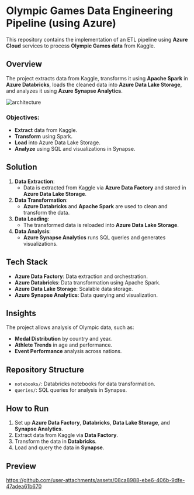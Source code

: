 # Olympic Games Data Engineering Pipeline (using Azure)

This repository contains the implementation of an ETL pipeline using **Azure Cloud** services to process **Olympic Games data** from Kaggle.

## Overview

The project extracts data from Kaggle, transforms it using **Apache Spark** in **Azure Databricks**, loads the cleaned data into **Azure Data Lake Storage**, and analyzes it using **Azure Synapse Analytics**.


![architecture](https://github.com/user-attachments/assets/459faf87-c6d7-48d1-aa56-ce1170db48d9)


### Objectives:
- **Extract** data from Kaggle.
- **Transform** using Spark.
- **Load** into Azure Data Lake Storage.
- **Analyze** using SQL and visualizations in Synapse.

## Solution

1. **Data Extraction**: 
   - Data is extracted from Kaggle via **Azure Data Factory** and stored in **Azure Data Lake Storage**.
2. **Data Transformation**: 
   - **Azure Databricks** and **Apache Spark** are used to clean and transform the data.
3. **Data Loading**: 
   - The transformed data is reloaded into **Azure Data Lake Storage**.
4. **Data Analysis**: 
   - **Azure Synapse Analytics** runs SQL queries and generates visualizations.

## Tech Stack

- **Azure Data Factory**: Data extraction and orchestration.
- **Azure Databricks**: Data transformation using Apache Spark.
- **Azure Data Lake Storage**: Scalable data storage.
- **Azure Synapse Analytics**: Data querying and visualization.

## Insights

The project allows analysis of Olympic data, such as:
- **Medal Distribution** by country and year.
- **Athlete Trends** in age and performance.
- **Event Performance** analysis across nations.

## Repository Structure

- `notebooks/`: Databricks notebooks for data transformation.
- `queries/`: SQL queries for analysis in Synapse.

## How to Run

1. Set up **Azure Data Factory**, **Databricks**, **Data Lake Storage**, and **Synapse Analytics**.
2. Extract data from Kaggle via **Data Factory**.
3. Transform the data in **Databricks**.
4. Load and query the data in **Synapse**.

## Preview
https://github.com/user-attachments/assets/08ca8988-ebe6-406b-9dfe-47adea61b670
